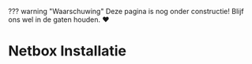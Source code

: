 ??? warning "Waarschuwing"
    Deze pagina is nog onder constructie! Blijf ons wel in de gaten houden. :heart:

# Netbox Installatie

